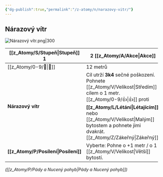 ```yaml
---
{"dg-publish":true,"permalink":"/z-atomy/n/narazovy-vitr/"}
---
```


## Nárazový vítr
![Nárazový vítr.png|300](/img/user/z_img/N%C3%A1razov%C3%BD%20v%C3%ADtr.png)

| [[z_Atomy/S/Stupeň\|Stupeň]] 1      | 2 [[z_Atomy/A/Akce\|Akce]]                                                                                                                                                                                           |
| ----------------- | ---------------------------------------------------------------------------------------------------------------------------------------------------------------------------------------------------- |
| [[z_Atomy/0-9/🏹\|🏹]]            | 12 metrů                                                                                                                                                                                             |
| **Nárazový vítr** | Cíl utrží **3k4** sečné poškození.<br>Pohnete [[z_Atomy/V/Velikost\|Středím]] cílem o 1 metr.<br>[[z_Atomy/0-9/👍\|👍]] proti **[[z_Atomy/L/Létání\|Létajícím]]** nebo [[z_Atomy/V/Velikost\|Malým]] bytostem a pohnete jimi dvakrát. [[z_Atomy/Z/Zákeřný\|Zákeřný]]. |
| **[[z_Atomy/P/Posílení\|Posílení]]**  | Vyberte: Pohne o +1 metr / o 1 [[z_Atomy/V/Velikost\|Větší]] bytostí.                                                                                                                                          |
*([[z_Atomy/P/Pády a Nucený pohyb\|Pády a Nucený pohyb]])*